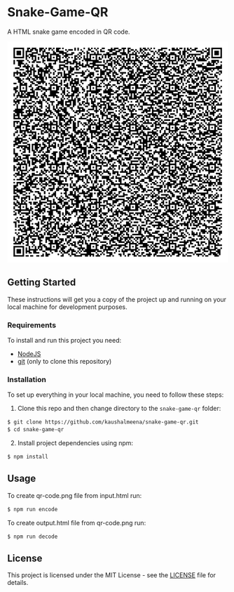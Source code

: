 # Snake-Game-QR

A HTML snake game encoded in QR code.

![QR-Code](./qr-code.png)

## Getting Started

These instructions will get you a copy of the project up and running on your local machine for development purposes.

### Requirements

To install and run this project you need:

- [NodeJS](https://nodejs.org/ "NodeJS")
- [git](https://git-scm.com/downloads "git") (only to clone this repository)

### Installation

To set up everything in your local machine, you need to follow these steps:

1. Clone this repo and then change directory to the `snake-game-qr` folder:

```bash
$ git clone https://github.com/kaushalmeena/snake-game-qr.git
$ cd snake-game-qr
```

2. Install project dependencies using npm:

```bash
$ npm install
```

## Usage

To create qr-code.png file from input.html run:

```bash
$ npm run encode
```

To create output.html file from qr-code.png run:

```bash
$ npm run decode
```

## License

This project is licensed under the MIT License - see the [LICENSE](LICENSE) file for details.

